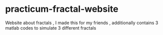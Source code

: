 # practicum-fractal-website
Website about fractals , I made this for my friends , additionally contains 3 matlab codes to simulate 3 different fractals
